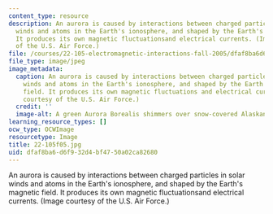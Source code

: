 ```yaml
---
content_type: resource
description: An aurora is caused by interactions between charged particles in solar
  winds and atoms in the Earth's ionosphere, and shaped by the Earth's magnetic field.
  It produces its own magnetic fluctuationsand electrical currents. (Image courtesy
  of the U.S. Air Force.)
file: /courses/22-105-electromagnetic-interactions-fall-2005/dfaf8ba6d6f932d4bf4750a02ca82680_22-105f05.jpg
file_type: image/jpeg
image_metadata:
  caption: An aurora is caused by interactions between charged particles in solar
    winds and atoms in the Earth's ionosphere, and shaped by the Earth's magnetic
    field. It produces its own magnetic fluctuations and electrical currents. (Image
    courtesy of the U.S. Air Force.)
  credit: ''
  image-alt: A green Aurora Borealis shimmers over snow-covered Alaskan fields.
learning_resource_types: []
ocw_type: OCWImage
resourcetype: Image
title: 22-105f05.jpg
uid: dfaf8ba6-d6f9-32d4-bf47-50a02ca82680
---
```

An aurora is caused by interactions between charged particles in solar winds and atoms in the Earth's ionosphere, and shaped by the Earth's magnetic field. It produces its own magnetic fluctuationsand electrical currents. (Image courtesy of the U.S. Air Force.)

